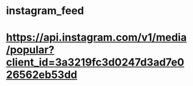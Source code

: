 # instagram_feed

# https://api.instagram.com/v1/media/popular?client_id=3a3219fc3d0247d3ad7e026562eb53dd
